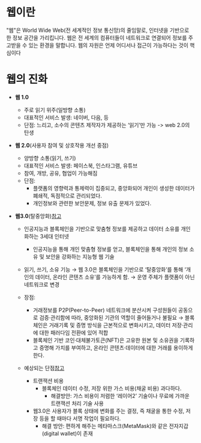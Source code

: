 # 웹이란
"웹"은 World Wide Web(전 세계적인 정보 통신망)의 줄임말로, 인터넷을 기반으로 한 정보 공간을 가리킵니다. 웹은 전 세계의 컴퓨터들이 네트워크로 연결되어 정보를 주고받을 수 있는 환경을 말합니다.  웹의 자원은 언제 어디서나 접근이 가능하다는 것이 핵심이다

# 웹의 진화
* **웹 1.0**
  * 주로 읽기 위주(일방향 소통)
  * 대표적인 서비스 발생: 네이버, 다음, 등
  * 단점: 느리고, 소수의 콘텐츠 제작자가 제공하는 ‘읽기’만 가능 -> web 2.0의 탄생
 
* **웹 2.0**(사용자 참여 및 상호작용 개선 중점)
  * 양방향 소통(읽기, 쓰기)
  * 대표적인 서비스 발생: 페이스북, 인스타그램, 유튜브
  * 참여, 개방, 공유, 협업이 가능해짐
  * 단점:
    * 플랫폼의 영향력과 통제력이 집중되고, 중앙화되어 개인이 생성한 데이터가 폐쇄적, 독점적으로 관리되었다.
    * 개인정보와 관련한 보안문제, 정보 유출 문제가 있었다.
   
* **웹3.0**(탈중앙화)[참고](https://www.youtube.com/watch?v=MJDRrjkAE6k)
  * 인공지능과 블록체인을 기반으로 맞춤형 정보를 제공하고 데이터 소유를 개인화하는 3세대 인터넷
    * 인공지능을 통해 개인 맞춤형 정보를 얻고, 블록체인을 통해 개인의 정보 소유 및 보안을 강화하는 지능형 웹 기술
   
  * 읽기, 쓰기, 소유 기능 → 웹 3.0은 블록체인을 기반으로 ‘탈중앙화’를 통해 ‘개인의 데이터, 온라인 콘텐츠 소유’를 가능하게 함. → 운영 주체가 플랫폼이 아닌 네트워크로 변경
  * 장점:
    * 거래정보를 P2P(Peer-to-Peer) 네트워크에 분산시켜 구성원들이 공동으로 검증·관리함에 따라, 중앙화된 기관의 역할이 줄어들거나 불필요 → 블록체인은 거래기록 및 증명 방식을 근본적으로 변화시키고, 데이터 저장·관리에 대한 패러다임 전환에 있어 적합
    * 블록체인 기반 코인·대체불가토큰(NFT)은 고유한 원본 및 소유권을 기록하고 증명해 가치를 부여하고, 온라인 콘텐츠·데이터에 대한 거래를 용이하게 한다. 
  * 예상되는 단점[참고](https://www.apple-economy.com/news/articleView.html?idxno=70146)
    * 트랜잭션 비용
      * 블록체인 데이터 수정, 저장 위한 가스 비용(채굴 비용) 과다하다.
        * 해결방안: 가스 비용이 저렴한 ‘레이어2’ 기술이나 무료에 가까운 트랜잭션 처리 기술 사용
    * 웹3.0은 사용자가 블록 상태에 변화를 주는 결정, 즉 채굴을 통한 수정, 저장 등을 할 때마다 서명 작업이 필요하다.
        * 해결 방안: 편하게 해주는 메타마스크(MetaMask)와 같은 전자지갑(digital wallet)이 존재


